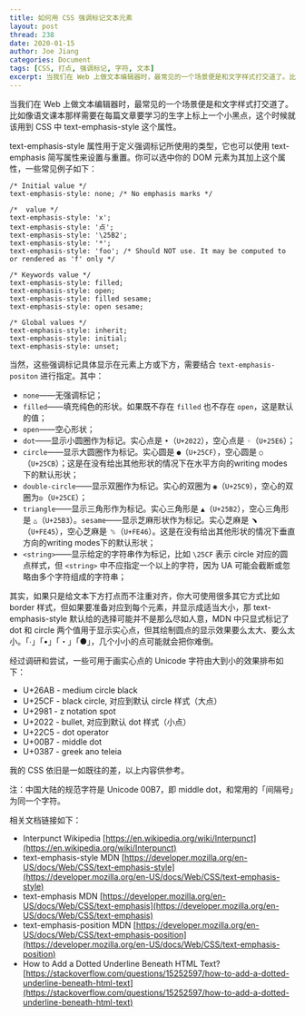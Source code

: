 ```yaml
---
title: 如何用 CSS 强调标记文本元素
layout: post
thread: 238
date: 2020-01-15
author: Joe Jiang
categories: Document
tags: [CSS, 打点, 强调标记, 字符, 文本]
excerpt: 当我们在 Web 上做文本编辑器时，最常见的一个场景便是和文字样式打交道了。比如像语文课本那样需要在每篇文章要学习的生字上标上一个小黑点，这个时候就该用到 CSS 中 text-emphasis-style 这个属性。
---
```


当我们在 Web 上做文本编辑器时，最常见的一个场景便是和文字样式打交道了。比如像语文课本那样需要在每篇文章要学习的生字上标上一个小黑点，这个时候就该用到 CSS 中 text-emphasis-style 这个属性。

text-emphasis-style 属性用于定义强调标记所使用的类型，它也可以使用 text-emphasis 简写属性来设置与重置。你可以选中你的 DOM 元素为其加上这个属性，一些常见例子如下：

    /* Initial value */
    text-emphasis-style: none; /* No emphasis marks */
    
    /*  value */
    text-emphasis-style: 'x';
    text-emphasis-style: '点';
    text-emphasis-style: '\25B2';
    text-emphasis-style: '*';
    text-emphasis-style: 'foo'; /* Should NOT use. It may be computed to or rendered as 'f' only */
    
    /* Keywords value */
    text-emphasis-style: filled;
    text-emphasis-style: open;
    text-emphasis-style: filled sesame;
    text-emphasis-style: open sesame;
    
    /* Global values */
    text-emphasis-style: inherit;
    text-emphasis-style: initial;
    text-emphasis-style: unset;

当然，这些强调标记具体显示在元素上方或下方，需要结合 `text-emphasis-positon` 进行指定。其中：

- `none`——无强调标记；
- `filled`——填充纯色的形状。如果既不存在 `filled` 也不存在 `open`，这是默认的值；
- `open`——空心形状；
- `dot`——显示小圆圈作为标记。实心点是 `•`（`U+2022`），空心点是 `◦`（`U+25E6`）；
- `circle`——显示大圆圈作为标记。实心圆是 `●`（`U+25CF`），空心圆是 `○`（`U+25CB`）；这是在没有给出其他形状的情况下在水平方向的writing modes 下的默认形状；
- `double-circle`——显示双圈作为标记。实心的双圈为 `◉`（`U+25C9`），空心的双圈为`◎`（`U+25CE`）；
- `triangle`——显示三角形作为标记。实心三角形是 `▲`（`U+25B2`），空心三角形是 `△`（`U+25B3`）。`sesame`——显示芝麻形状作为标记。实心芝麻是 `﹅`（`U+FE45`），空心芝麻是 `﹆`（`U+FE46`）。这是在没有给出其他形状的情况下垂直方向的writing modes下的默认形状；
- `<string>`——显示给定的字符串作为标记，比如 `\25CF` 表示 circle 对应的圆点样式，但 `<string>` 中不应指定一个以上的字符，因为 UA 可能会截断或忽略由多个字符组成的字符串；

其实，如果只是给文本下方打点而不注重对齐，你大可使用很多其它方式比如 border 样式，但如果要准备对应到每个元素，并显示成适当大小，那 text-emphasis-style 默认给的选择可能并不是那么尽如人意，MDN 中只显式标记了 dot 和 circle 两个值用于显示实心点，但其绘制圆点的显示效果要么太大、要么太小。「∙」「•」「・」「●」，几个小小的点可能就会把你难倒。

经过调研和尝试，一些可用于画实心点的 Unicode 字符由大到小的效果排布如下：

- U+26AB - medium circle black
- U+25CF - black circle, 对应到默认 circle 样式（大点）
- U+2981 - z notation spot
- U+2022 - bullet, 对应到默认 dot 样式（小点）
- U+22C5 - dot operator
- U+00B7 - middle dot
- U+0387 - greek ano teleia

我的 CSS 依旧是一如既往的差，以上内容供参考。

注：中国大陆的规范字符是 Unicode 00B7，即 middle dot，和常用的「间隔号」为同一个字符。

相关文档链接如下：

- Interpunct Wikipedia [https://en.wikipedia.org/wiki/Interpunct](https://en.wikipedia.org/wiki/Interpunct)
- text-emphasis-style MDN [https://developer.mozilla.org/en-US/docs/Web/CSS/text-emphasis-style](https://developer.mozilla.org/en-US/docs/Web/CSS/text-emphasis-style)
- text-emphasis MDN [https://developer.mozilla.org/en-US/docs/Web/CSS/text-emphasis](https://developer.mozilla.org/en-US/docs/Web/CSS/text-emphasis)
- text-emphasis-position MDN [https://developer.mozilla.org/en-US/docs/Web/CSS/text-emphasis-position](https://developer.mozilla.org/en-US/docs/Web/CSS/text-emphasis-position)
- How to Add a Dotted Underline Beneath HTML Text? [https://stackoverflow.com/questions/15252597/how-to-add-a-dotted-underline-beneath-html-text](https://stackoverflow.com/questions/15252597/how-to-add-a-dotted-underline-beneath-html-text)